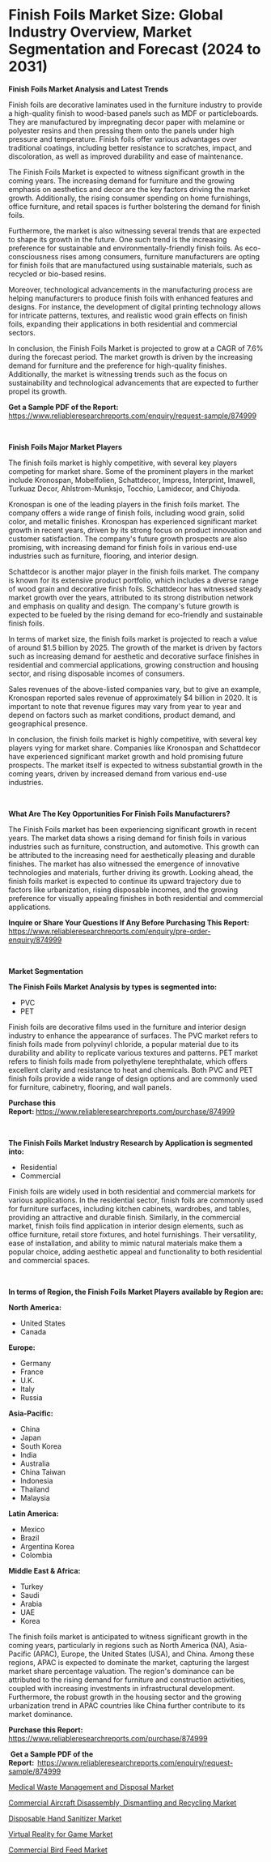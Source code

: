 <p><h1>Finish Foils Market Size: Global Industry Overview, Market Segmentation and Forecast (2024 to 2031)</h1></p><p><strong>Finish Foils Market Analysis and Latest Trends</strong></p>
<p><p>Finish foils are decorative laminates used in the furniture industry to provide a high-quality finish to wood-based panels such as MDF or particleboards. They are manufactured by impregnating decor paper with melamine or polyester resins and then pressing them onto the panels under high pressure and temperature. Finish foils offer various advantages over traditional coatings, including better resistance to scratches, impact, and discoloration, as well as improved durability and ease of maintenance.</p><p>The Finish Foils Market is expected to witness significant growth in the coming years. The increasing demand for furniture and the growing emphasis on aesthetics and decor are the key factors driving the market growth. Additionally, the rising consumer spending on home furnishings, office furniture, and retail spaces is further bolstering the demand for finish foils.</p><p>Furthermore, the market is also witnessing several trends that are expected to shape its growth in the future. One such trend is the increasing preference for sustainable and environmentally-friendly finish foils. As eco-consciousness rises among consumers, furniture manufacturers are opting for finish foils that are manufactured using sustainable materials, such as recycled or bio-based resins.</p><p>Moreover, technological advancements in the manufacturing process are helping manufacturers to produce finish foils with enhanced features and designs. For instance, the development of digital printing technology allows for intricate patterns, textures, and realistic wood grain effects on finish foils, expanding their applications in both residential and commercial sectors.</p><p>In conclusion, the Finish Foils Market is projected to grow at a CAGR of 7.6% during the forecast period. The market growth is driven by the increasing demand for furniture and the preference for high-quality finishes. Additionally, the market is witnessing trends such as the focus on sustainability and technological advancements that are expected to further propel its growth.</p></p>
<p><strong>Get a Sample PDF of the Report:&nbsp;</strong> <a href="https://www.reliableresearchreports.com/enquiry/request-sample/874999">https://www.reliableresearchreports.com/enquiry/request-sample/874999</a></p>
<p>&nbsp;</p>
<p><strong>Finish Foils Major Market Players</strong></p>
<p><p>The finish foils market is highly competitive, with several key players competing for market share. Some of the prominent players in the market include Kronospan, Mobelfolien, Schattdecor, Impress, Interprint, Imawell, Turkuaz Decor, Ahlstrom-Munksjo, Tocchio, Lamidecor, and Chiyoda.</p><p>Kronospan is one of the leading players in the finish foils market. The company offers a wide range of finish foils, including wood grain, solid color, and metallic finishes. Kronospan has experienced significant market growth in recent years, driven by its strong focus on product innovation and customer satisfaction. The company's future growth prospects are also promising, with increasing demand for finish foils in various end-use industries such as furniture, flooring, and interior design. </p><p>Schattdecor is another major player in the finish foils market. The company is known for its extensive product portfolio, which includes a diverse range of wood grain and decorative finish foils. Schattdecor has witnessed steady market growth over the years, attributed to its strong distribution network and emphasis on quality and design. The company's future growth is expected to be fueled by the rising demand for eco-friendly and sustainable finish foils.</p><p>In terms of market size, the finish foils market is projected to reach a value of around $1.5 billion by 2025. The growth of the market is driven by factors such as increasing demand for aesthetic and decorative surface finishes in residential and commercial applications, growing construction and housing sector, and rising disposable incomes of consumers.</p><p>Sales revenues of the above-listed companies vary, but to give an example, Kronospan reported sales revenue of approximately $4 billion in 2020. It is important to note that revenue figures may vary from year to year and depend on factors such as market conditions, product demand, and geographical presence.</p><p>In conclusion, the finish foils market is highly competitive, with several key players vying for market share. Companies like Kronospan and Schattdecor have experienced significant market growth and hold promising future prospects. The market itself is expected to witness substantial growth in the coming years, driven by increased demand from various end-use industries.</p></p>
<p>&nbsp;</p>
<p><strong>What Are The Key Opportunities For Finish Foils Manufacturers?</strong></p>
<p><p>The Finish Foils market has been experiencing significant growth in recent years. The market data shows a rising demand for finish foils in various industries such as furniture, construction, and automotive. This growth can be attributed to the increasing need for aesthetically pleasing and durable finishes. The market has also witnessed the emergence of innovative technologies and materials, further driving its growth. Looking ahead, the finish foils market is expected to continue its upward trajectory due to factors like urbanization, rising disposable incomes, and the growing preference for visually appealing finishes in both residential and commercial applications.</p></p>
<p><strong>Inquire or Share Your Questions If Any Before Purchasing This Report:</strong> <a href="https://www.reliableresearchreports.com/enquiry/pre-order-enquiry/874999">https://www.reliableresearchreports.com/enquiry/pre-order-enquiry/874999</a></p>
<p>&nbsp;</p>
<p><strong>Market Segmentation</strong></p>
<p><strong>The Finish Foils Market Analysis by types is segmented into:</strong></p>
<p><ul><li>PVC</li><li>PET</li></ul></p>
<p><p>Finish foils are decorative films used in the furniture and interior design industry to enhance the appearance of surfaces. The PVC market refers to finish foils made from polyvinyl chloride, a popular material due to its durability and ability to replicate various textures and patterns. PET market refers to finish foils made from polyethylene terephthalate, which offers excellent clarity and resistance to heat and chemicals. Both PVC and PET finish foils provide a wide range of design options and are commonly used for furniture, cabinetry, flooring, and wall panels.</p></p>
<p><strong>Purchase this Report:&nbsp;</strong><a href="https://www.reliableresearchreports.com/purchase/874999">https://www.reliableresearchreports.com/purchase/874999</a></p>
<p>&nbsp;</p>
<p><strong>The Finish Foils Market Industry Research by Application is segmented into:</strong></p>
<p><ul><li>Residential</li><li>Commercial</li></ul></p>
<p><p>Finish foils are widely used in both residential and commercial markets for various applications. In the residential sector, finish foils are commonly used for furniture surfaces, including kitchen cabinets, wardrobes, and tables, providing an attractive and durable finish. Similarly, in the commercial market, finish foils find application in interior design elements, such as office furniture, retail store fixtures, and hotel furnishings. Their versatility, ease of installation, and ability to mimic natural materials make them a popular choice, adding aesthetic appeal and functionality to both residential and commercial spaces.</p></p>
<p>&nbsp;</p>
<p><strong>In terms of Region, the Finish Foils Market Players available by Region are:</strong></p>
<p>
    <p> <strong> North America: </strong>
        <ul>
            <li>United States</li>
            <li>Canada</li>
        </ul>
        </p> 
    <p> <strong> Europe: </strong>
        <ul>
            <li>Germany</li>
            <li>France</li>
            <li>U.K.</li>
            <li>Italy</li>
            <li>Russia</li>
        </ul>
        </p> 
    <p> <strong> Asia-Pacific: </strong>
        <ul>
            <li>China</li>
            <li>Japan</li>
            <li>South Korea</li>
            <li>India</li>
            <li>Australia</li>
            <li>China Taiwan</li>
            <li>Indonesia</li>
            <li>Thailand</li>
            <li>Malaysia</li>
        </ul>
        </p> 
    <p> <strong> Latin America: </strong>
        <ul>
            <li>Mexico</li>
            <li>Brazil</li>
            <li>Argentina Korea</li>
            <li>Colombia</li>
        </ul>
        </p> 
    <p> <strong> Middle East & Africa: </strong>
        <ul>
            <li>Turkey</li>
            <li>Saudi</li>
            <li>Arabia</li>
            <li>UAE</li>
            <li>Korea</li>
        </ul>
    </p>
    </p>
<p><p>The finish foils market is anticipated to witness significant growth in the coming years, particularly in regions such as North America (NA), Asia-Pacific (APAC), Europe, the United States (USA), and China. Among these regions, APAC is expected to dominate the market, capturing the largest market share percentage valuation. The region's dominance can be attributed to the rising demand for furniture and construction activities, coupled with increasing investments in infrastructural development. Furthermore, the robust growth in the housing sector and the growing urbanization trend in APAC countries like China further contribute to its market dominance.</p></p>
<p><strong>Purchase this Report: </strong><a href="https://www.reliableresearchreports.com/purchase/874999">https://www.reliableresearchreports.com/purchase/874999</a></p>
<p>&nbsp;<strong>Get a Sample PDF of the Report:&nbsp;&nbsp;</strong><a href="https://www.reliableresearchreports.com/enquiry/request-sample/874999">https://www.reliableresearchreports.com/enquiry/request-sample/874999</a></p>
<p><strong></strong></p>
<p><p><a href="https://medium.com/@harrymcgrath965/decoding-medical-waste-management-and-disposal-market-metrics-market-share-trends-and-growth-2ac30a68ff4f">Medical Waste Management and Disposal Market</a></p><p><a href="https://github.com/lababdou/Market-Research-Report-List-1/blob/main/commercial-aircraft-disassembly-dismantling-and-recycling-market.md">Commercial Aircraft Disassembly, Dismantling and Recycling Market</a></p><p><a href="https://medium.com/@harrymcgrath965/disposable-hand-sanitizer-market-analysis-its-cagr-market-segmentation-and-global-industry-49ee5d21700c">Disposable Hand Sanitizer Market</a></p><p><a href="https://medium.com/@harrymcgrath965/virtual-reality-for-game-market-comprehensive-assessment-by-type-application-and-geography-b3f26342e4e6">Virtual Reality for Game Market</a></p><p><a href="https://github.com/khayangel/Market-Research-Report-List-1/blob/main/commercial-bird-feed-market.md">Commercial Bird Feed Market</a></p></p>